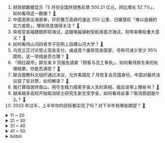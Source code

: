 1. 财政部数据显示「5 月份全国共销售彩票 500.21 亿元，同比增长 52.7%」，如何看待这一数据？ [:link:](https://www.zhihu.com/question/609601825)
2. 中国高铁出海首单，印尼雅万高铁时速达 350 公里，日媒感叹「难以逾越的实力差距」，哪些信息值得关注？ [:link:](https://www.zhihu.com/question/609596590)
3. 央视官宣福建舰即将海试，这艘电磁弹射型航母首次海试，将带来哪些重大意义？ [:link:](https://www.zhihu.com/question/609607306)
4. 如何看待山河四省学子在网上自建山河大学？ [:link:](https://www.zhihu.com/question/609297089)
5. 乌克兰正讨论禁止现金支付，或成首个废除现金国家，号称可减少至少 95% 腐败，这一举措是否合理？ [:link:](https://www.zhihu.com/question/609605756)
6. 「网红超市」胖东来 8 页报告调查「顾客与员工争执」，如何看待胖东来的处理结果，你是否满意？ [:link:](https://www.zhihu.com/question/609604339)
7. 联合国教科文组织通过决议，允许美国在 7 月恢复会员国身份，中国对最终决议投了反对票，如何解读？ [:link:](https://www.zhihu.com/question/609689310)
8. 我打算隐居终南山，用毕生精力探索宇宙人生的真相，我应该带上哪些书？ [:link:](https://www.zhihu.com/question/604728024)
9. 越来越多高校开始取消硕士研究生新生奖学金，如何看待此事？取消原因是什么？ [:link:](https://www.zhihu.com/question/609591751)
10. 2023 年过半，上半年你的目标都实现了吗？对下半年有哪些期望？ [:link:](https://www.zhihu.com/question/609642988)
<details>
<summary>11 ~ 20</summary>

11. 携程宣布投入 10 亿鼓励员工生育，每生一个孩子发 5 万，如何看待这一举措？ [:link:](https://www.zhihu.com/question/609562977)
12. 第二波新冠疫情高峰渐落，多地发热门诊患者锐减，疫情是不是要彻底结束了？ [:link:](https://www.zhihu.com/question/609552213)
13. 追梦 4 年 1 亿美元续约勇士，联手保罗+水花再冲总冠军，如何评价这样的选择？ [:link:](https://www.zhihu.com/question/609730955)
14. 上半年一系列提振经济的政策有无取得预期效果？下半年是否应进一步提升政策的刺激力度？ [:link:](https://www.zhihu.com/question/609604657)
15. 复读这条路难走吗？成功的概率大吗？ [:link:](https://www.zhihu.com/question/608781797)
16. 女高材生制售救猫药案一审宣判，被告人获刑 15 年，其弟作为从犯获刑 8 年，如何从法律层面解读？ [:link:](https://www.zhihu.com/question/609607796)
17. 哪一刻，你忽然感受到了一个小孩子的孤独？ [:link:](https://www.zhihu.com/question/328857889)
18. 民办本科和好大专哪个好? [:link:](https://www.zhihu.com/question/608881929)
19. 如何看待吃自助餐先拿一盘蛋炒饭这种行为？ [:link:](https://www.zhihu.com/question/440916537)
20. 剧透对悬疑电影影响到底有多大？你有哪些被剧透的经历？ [:link:](https://www.zhihu.com/question/607981887)
</details>
<details>
<summary>21 ~ 30</summary>

21. 5月份，社会消费总额同比增长12.7%，如何解读这一数据？上半年政府稳增长、促内需的政策是否有所成效？ [:link:](https://www.zhihu.com/question/609606063)
22. 电影《消失的她》里何非为什么不通过带假妻子回国来证明她是假的呢？ [:link:](https://www.zhihu.com/question/608063314)
23. 从「做饭糊弄学」到「白人饭」，一些年轻人正在把「敷衍饮食」的精神发扬到极致，如何看待年轻人的生活观念？ [:link:](https://www.zhihu.com/question/609598856)
24. 网传上海仁济医院医生嫖娼并组织卖淫，警方通报「系该院实习生造谣」，如何看待这位实习生的做法？ [:link:](https://www.zhihu.com/question/609539743)
25. 职校生的毕业季「不少专业几乎百分百就业，有人能上本科却选了职校学殡葬」，这反映出怎样的社会趋势与现象？ [:link:](https://www.zhihu.com/question/609600942)
26. 宁波一女司机驾奔驰撞击男子致其死亡，警方通报称「女司机已被抓获」，如何从法律角度解读此事？ [:link:](https://www.zhihu.com/question/609346490)
27. mba是什么？为什么读MBA？ [:link:](https://www.zhihu.com/question/440312189)
28. 美媒报道「文件显示苏罗维金是瓦格纳秘密VIP成员」，这意味着什么，哪些信息值得关注？ [:link:](https://www.zhihu.com/question/609549681)
29. 如何评价电影《夺宝奇兵：命运转盘》？ [:link:](https://www.zhihu.com/question/608509359)
30. 2023 LPL 夏季赛iG 0:2 TES，如何评价这场比赛？ [:link:](https://www.zhihu.com/question/609651912)
</details>
<details>
<summary>31 ~ 40</summary>

31. 中国农业大学的MBA怎么样？ [:link:](https://www.zhihu.com/question/285064008)
32. 看完《消失的她》有什么想法? [:link:](https://www.zhihu.com/question/608711153)
33. 如何看待任天堂回应高层回应股东 Switch 的特点不在性能？你觉得游戏机什么最重要？ [:link:](https://www.zhihu.com/question/609196080)
34. 抢滩登陆作战中直升机垂直登陆真的有足够作用吗？ [:link:](https://www.zhihu.com/question/608513724)
35. 如何评价阿彼察邦执导，蒂尔达·斯文顿主演的电影《记忆》？ [:link:](https://www.zhihu.com/question/472550707)
36. 社会各界纪念黄家驹逝世三十年，黄贯中等好友发文缅怀，他有哪些广为人知的代表作？给华语乐坛留下了什么？ [:link:](https://www.zhihu.com/question/609585703)
37. 洗烘一体机好还是单独烘干机好？ [:link:](https://www.zhihu.com/question/491205550)
38. 高温环境下怎么样预防家中宠物中暑？ [:link:](https://www.zhihu.com/question/545306427)
39. 7 月起大批新规将施行，涉及铁路出行、消费者权益、低保标准等，将对生活带来哪些影响？ [:link:](https://www.zhihu.com/question/609544589)
40. 益生菌市场乱象丛生，代工价 8 毛钱一袋已是中高档产品，企业直言比的是包装、噱头，哪些信息值得关注？ [:link:](https://www.zhihu.com/question/609147169)
</details>
<details>
<summary>41 ~ 50</summary>

41. 配音演员姜广涛宣布开工，此前因商业经济纠纷配合相关调查，哪些信息值得关注？ [:link:](https://www.zhihu.com/question/609395807)
42. 2023 LPL 夏季赛NIP 0:2 WBG，如何评价这场比赛？ [:link:](https://www.zhihu.com/question/609607873)
43. 领导跳槽带你走，你跟不跟？ [:link:](https://www.zhihu.com/question/433804952)
44. 去呼伦贝尔旅游怎么玩才最爽？ [:link:](https://www.zhihu.com/question/317006293)
45. 《消失的她》中李木子是恋爱脑吗？给你带来了哪些感悟？ [:link:](https://www.zhihu.com/question/609300119)
46. 如何评价电视剧《追光的日子》？ [:link:](https://www.zhihu.com/question/608753108)
47. 高考没有达到预期你会不会灰心？ [:link:](https://www.zhihu.com/question/609454339)
48. 高考报志愿花 5000 块值吗？ [:link:](https://www.zhihu.com/question/603639824)
49. 如何评价重庆这个城市？ [:link:](https://www.zhihu.com/question/20715754)
50. 如果神话传说都是真的，世界会变成什么样子？ [:link:](https://www.zhihu.com/question/36260262)
</details><details>
<summary>bilibili</summary>

</details>